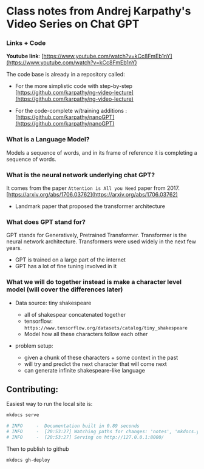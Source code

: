 # Class notes from Andrej Karpathy's Video Series on Chat GPT

### Links + Code

**Youtube link**: [https://www.youtube.com/watch?v=kCc8FmEb1nY](https://www.youtube.com/watch?v=kCc8FmEb1nY)

The code base is already in a repository called:

- For the more simplistic code with step-by-step [https://github.com/karpathy/ng-video-lecture](https://github.com/karpathy/ng-video-lecture)

- For the code-complete w/training additions : [https://github.com/karpathy/nanoGPT](https://github.com/karpathy/nanoGPT)

### What is a Language Model?

Models a sequence of words, and in its frame of reference it is completing a sequence of words.

### What is the neural network underlying chat GPT?

It comes from the paper `Attention is All you Need` paper from 2017. [https://arxiv.org/abs/1706.03762](https://arxiv.org/abs/1706.03762)

- Landmark paper that proposed the transformer architecture

### What does GPT stand for?

GPT stands for Generatively, Pretrained Transformer. Transformer is the neural network architecture. Transformers were used widely in the next few years. 

- GPT is trained on a large part of the internet
- GPT has a lot of fine tuning involved in it

###  What we will do together instead is make a character level model (will cover the differences later)

- Data source: tiny shakespeare
    - all of shakespear concatenated together
    - tensorflow: `https://www.tensorflow.org/datasets/catalog/tiny_shakespeare`
    - Model how all these characters follow each other

- problem setup:
    - given a chunk of these characters + some context in the past
    - will try and predict the next character that will come next
    - can generate infinite shakespeare-like language


## Contributing:

Easiest way to run the local site is:

```sh
mkdocs serve

# INFO     -  Documentation built in 0.89 seconds
# INFO     -  [20:53:27] Watching paths for changes: 'notes', 'mkdocs.yml'
# INFO     -  [20:53:27] Serving on http://127.0.0.1:8000/
```

Then to publish to github

```sh
mkdocs gh-deploy
```